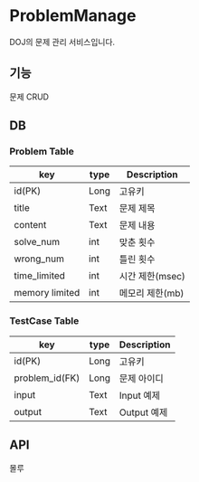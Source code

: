 # ProblemManage
DOJ의 문제 관리 서비스입니다.

## 기능
문제 CRUD

## DB

### Problem Table
| key            | type | Description |
|----------------|------|-------------|
| id(PK)         | Long | 고유키         |
| title          | Text | 문제 제목       |
| content        | Text | 문제 내용       |
| solve_num      | int  | 맞춘 횟수       |
| wrong_num      | int  | 틀린 횟수       |
| time_limited   | int  | 시간 제한(msec) |
| memory limited | int  | 메모리 제한(mb)  | 

### TestCase Table
| key            | type | Description |
|----------------|------|-------------|
| id(PK)         | Long | 고유키         |
| problem_id(FK) | Long | 문제 아이디      |
| input          | Text | Input 예제    |
| output         | Text | Output 예제   |

## API
몰루

